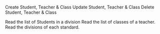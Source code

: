 
Create Student, Teacher & Class
Update Student, Teacher & Class
Delete Student, Teacher & Class

Read the list of Students in a division
Read the list of classes of a teacher.
Read the divisions of each standard.
